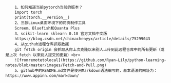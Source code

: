 		1、如何知道当前pytorch当前的版本？
		import torch
		print(torch.__version__)
		2、三款Linux桌面环境下的网页制作工具
		Screem、Bluefish和Quanta Plus 
		3、scikit-learn sklearn 0.18 官方文档中文版
		https://blog.csdn.net/chinachenyyx/article/details/75299043
		4、从github远程仓库抓取数据
		git fetch origin 会抓取从你上次克隆以来别人上传到此远程仓库中的所有更新（或是上次 fetch 以来别人提交的更新）<br>
		![fromremotetolocal](https://github.com/Ryan-Lily/python-learning-notes/blob/master/images/Fetch-and-Pull.png)
		5、github中的README.md文件是使用Markdown语法编写的，基本语法的网址为：https://www.appinn.com/markdown/
